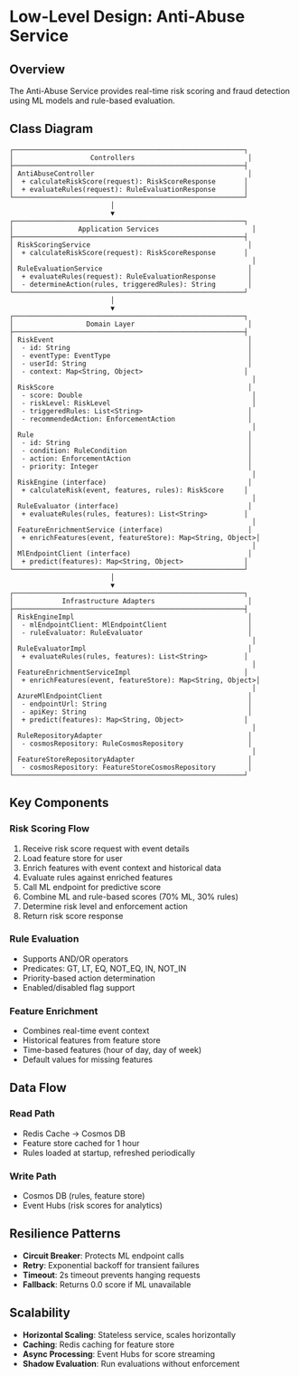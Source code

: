 # Low-Level Design: Anti-Abuse Service

## Overview

The Anti-Abuse Service provides real-time risk scoring and fraud detection using ML models and rule-based evaluation.

## Class Diagram

```
┌─────────────────────────────────────────────────────────┐
│                   Controllers                            │
├─────────────────────────────────────────────────────────┤
│ AntiAbuseController                                      │
│  + calculateRiskScore(request): RiskScoreResponse       │
│  + evaluateRules(request): RuleEvaluationResponse       │
└─────────────────────────────────────────────────────────┘
                         │
                         ▼
┌─────────────────────────────────────────────────────────┐
│                Application Services                       │
├─────────────────────────────────────────────────────────┤
│ RiskScoringService                                       │
│  + calculateRiskScore(request): RiskScoreResponse       │
│                                                           │
│ RuleEvaluationService                                    │
│  + evaluateRules(request): RuleEvaluationResponse        │
│  - determineAction(rules, triggeredRules): String        │
└─────────────────────────────────────────────────────────┘
                         │
                         ▼
┌─────────────────────────────────────────────────────────┐
│                  Domain Layer                            │
├─────────────────────────────────────────────────────────┤
│ RiskEvent                                                │
│  - id: String                                            │
│  - eventType: EventType                                  │
│  - userId: String                                        │
│  - context: Map<String, Object>                         │
│                                                           │
│ RiskScore                                                │
│  - score: Double                                          │
│  - riskLevel: RiskLevel                                   │
│  - triggeredRules: List<String>                          │
│  - recommendedAction: EnforcementAction                  │
│                                                           │
│ Rule                                                     │
│  - id: String                                            │
│  - condition: RuleCondition                              │
│  - action: EnforcementAction                             │
│  - priority: Integer                                     │
│                                                           │
│ RiskEngine (interface)                                   │
│  + calculateRisk(event, features, rules): RiskScore     │
│                                                           │
│ RuleEvaluator (interface)                                │
│  + evaluateRules(rules, features): List<String>         │
│                                                           │
│ FeatureEnrichmentService (interface)                     │
│  + enrichFeatures(event, featureStore): Map<String, Object>│
│                                                           │
│ MlEndpointClient (interface)                             │
│  + predict(features): Map<String, Object>               │
└─────────────────────────────────────────────────────────┘
                         │
                         ▼
┌─────────────────────────────────────────────────────────┐
│            Infrastructure Adapters                       │
├─────────────────────────────────────────────────────────┤
│ RiskEngineImpl                                           │
│  - mlEndpointClient: MlEndpointClient                    │
│  - ruleEvaluator: RuleEvaluator                          │
│                                                           │
│ RuleEvaluatorImpl                                        │
│  + evaluateRules(rules, features): List<String>         │
│                                                           │
│ FeatureEnrichmentServiceImpl                            │
│  + enrichFeatures(event, featureStore): Map<String, Object>│
│                                                           │
│ AzureMlEndpointClient                                    │
│  - endpointUrl: String                                   │
│  - apiKey: String                                        │
│  + predict(features): Map<String, Object>               │
│                                                           │
│ RuleRepositoryAdapter                                    │
│  - cosmosRepository: RuleCosmosRepository                │
│                                                           │
│ FeatureStoreRepositoryAdapter                            │
│  - cosmosRepository: FeatureStoreCosmosRepository        │
└─────────────────────────────────────────────────────────┘
```

## Key Components

### Risk Scoring Flow

1. Receive risk score request with event details
2. Load feature store for user
3. Enrich features with event context and historical data
4. Evaluate rules against enriched features
5. Call ML endpoint for predictive score
6. Combine ML and rule-based scores (70% ML, 30% rules)
7. Determine risk level and enforcement action
8. Return risk score response

### Rule Evaluation

- Supports AND/OR operators
- Predicates: GT, LT, EQ, NOT_EQ, IN, NOT_IN
- Priority-based action determination
- Enabled/disabled flag support

### Feature Enrichment

- Combines real-time event context
- Historical features from feature store
- Time-based features (hour of day, day of week)
- Default values for missing features

## Data Flow

### Read Path
- Redis Cache → Cosmos DB
- Feature store cached for 1 hour
- Rules loaded at startup, refreshed periodically

### Write Path
- Cosmos DB (rules, feature store)
- Event Hubs (risk scores for analytics)

## Resilience Patterns

- **Circuit Breaker**: Protects ML endpoint calls
- **Retry**: Exponential backoff for transient failures
- **Timeout**: 2s timeout prevents hanging requests
- **Fallback**: Returns 0.0 score if ML unavailable

## Scalability

- **Horizontal Scaling**: Stateless service, scales horizontally
- **Caching**: Redis caching for feature store
- **Async Processing**: Event Hubs for score streaming
- **Shadow Evaluation**: Run evaluations without enforcement

